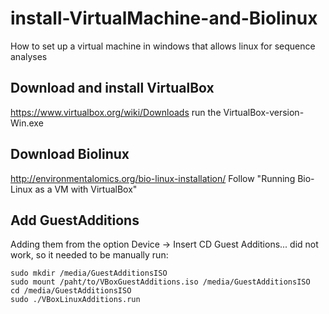 # install-VirtualMachine-and-Biolinux
How to set up a virtual machine in windows that allows linux for sequence analyses

## Download and install VirtualBox
https://www.virtualbox.org/wiki/Downloads
run the VirtualBox-version-Win.exe 

## Download Biolinux
http://environmentalomics.org/bio-linux-installation/
Follow "Running Bio-Linux as a VM with VirtualBox"

## Add GuestAdditions
Adding them from the option Device -> Insert CD Guest Additions... did not work, so it needed to be manually run:
```
sudo mkdir /media/GuestAdditionsISO
sudo mount /paht/to/VBoxGuestAdditions.iso /media/GuestAdditionsISO
cd /media/GuestAdditionsISO
sudo ./VBoxLinuxAdditions.run
```

